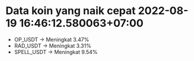 # Data koin yang naik cepat 2022-08-19 16:46:12.580063+07:00

* OP_USDT -> Meningkat 3.47%
* RAD_USDT -> Meningkat 3.31%
* SPELL_USDT -> Meningkat 9.54%

